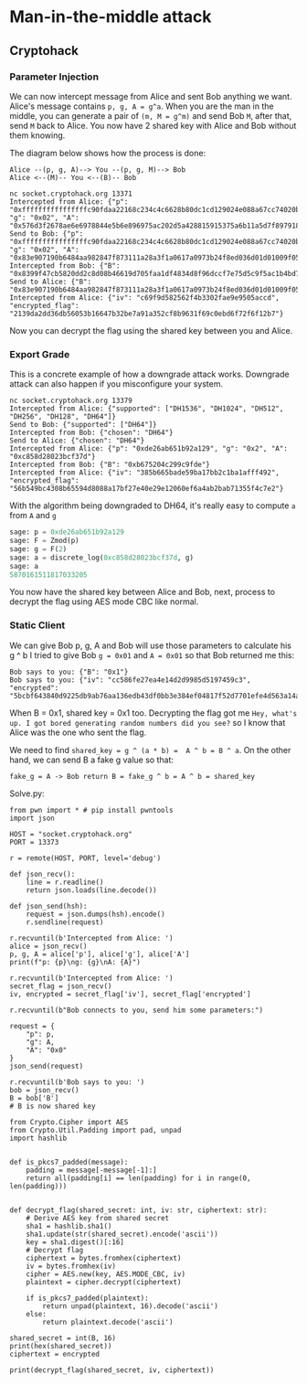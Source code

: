 # Man-in-the-middle attack
## Cryptohack
### Parameter Injection
We can now intercept message from Alice and sent Bob anything we want. Alice's message contains `p, g, A = g^a`. When you are the man in the middle, you can generate a pair of `(m, M = g^m)` and send Bob `M`, after that, send `M` back to Alice. You now have 2 shared key with Alice and Bob without them knowing.

The diagram below shows how the process is done:

```
Alice --(p, g, A)--> You --(p, g, M)--> Bob
Alice <--(M)-- You <--(B)-- Bob
```

```
nc socket.cryptohack.org 13371
Intercepted from Alice: {"p": "0xffffffffffffffffc90fdaa22168c234c4c6628b80dc1cd129024e088a67cc74020bbea63b139b22514a08798e3404ddef9519b3cd3a431b302b0a6df25f14374fe1356d6d51c245e485b576625e7ec6f44c42e9a637ed6b0bff5cb6f406b7edee386bfb5a899fa5ae9f24117c4b1fe649286651ece45b3dc2007cb8a163bf0598da48361c55d39a69163fa8fd24cf5f83655d23dca3ad961c62f356208552bb9ed529077096966d670c354e4abc9804f1746c08ca237327ffffffffffffffff", "g": "0x02", "A": "0x576d3f2678ae6e6978844e5b6e896975ac202d5a428815915375a6b11a5d7f8979185bd8bbd5bae25d0352b676ed0ce029da036213b3db025a95eb9a30eaf85f2a4d947930305e117cda33e2faee04b9379c9538c2db208f96efafac6991eb271423dd17c1226d177b60fe5ed0948480054bafde55ffe81f3429b28c51b0652486da508ff758bab52146a3f33dcbdb4e9e7f3b6630b6ee442e29ee6738595138c66cb463357e13b76ce66a2b76aaf61969f179b2f759c398943b8841fe714ea"}
Send to Bob: {"p": "0xffffffffffffffffc90fdaa22168c234c4c6628b80dc1cd129024e088a67cc74020bbea63b139b22514a08798e3404ddef9519b3cd3a431b302b0a6df25f14374fe1356d6d51c245e485b576625e7ec6f44c42e9a637ed6b0bff5cb6f406b7edee386bfb5a899fa5ae9f24117c4b1fe649286651ece45b3dc2007cb8a163bf0598da48361c55d39a69163fa8fd24cf5f83655d23dca3ad961c62f356208552bb9ed529077096966d670c354e4abc9804f1746c08ca237327ffffffffffffffff", "g": "0x02", "A": "0x83e907190b6484aa982847f873111a28a3f1a0617a0973b24f8ed036d01d01009f050fa636cfe030cdd26f1309465cdea4ebc97d421fa5ebeedda63d948c8b00e81c8e8e63e720ad74bf867139ac2112883928d0441290f9f40e67a44e4447b7f8841f6f573b8b6a85d679bb611d7f026a4c2c904dd4a97a2d0048531f43b78e7c539d9e59149229ed32630506d11f13b42609bb4b8c4644e0f3ede537022ac7de96288c1794746f3f57b25a2668363a4314879c3834a9961ba3800f7de4798d"}
Intercepted from Bob: {"B": "0x8399f47cb5820dd2c8d08b46619d705faa1df4834d8f96dccf7e75d5c9f5ac1b4bd72421a06a0bd25c4201d78df5b718183f3a1e15c0a22ba600256fbd700b7fa7138faec59930922706d5fe3910e9a018d602d45ed771b604c5b38232bc766ef9ab5a0c7eec5991813625453ed429602daf1857d5272faabdafd7e2c7d0a8390b71f3c7f44f2640125e353f9ea0019027c08db2d4cca924faf31a52eb7b7193c1864662ee3653237d8586c7b019af8b711aa609abe093f89f481cbe18d66495"}
Send to Alice: {"B": "0x83e907190b6484aa982847f873111a28a3f1a0617a0973b24f8ed036d01d01009f050fa636cfe030cdd26f1309465cdea4ebc97d421fa5ebeedda63d948c8b00e81c8e8e63e720ad74bf867139ac2112883928d0441290f9f40e67a44e4447b7f8841f6f573b8b6a85d679bb611d7f026a4c2c904dd4a97a2d0048531f43b78e7c539d9e59149229ed32630506d11f13b42609bb4b8c4644e0f3ede537022ac7de96288c1794746f3f57b25a2668363a4314879c3834a9961ba3800f7de4798d"}
Intercepted from Alice: {"iv": "c69f9d582562f4b3302fae9e9505accd", "encrypted_flag": "2139da2dd36db56053b16647b32be7a91a352cf8b9631f69c0ebd6f72f6f12b7"}
```

Now you can decrypt the flag using the shared key between you and Alice.
### Export Grade
This is a concrete example of how a downgrade attack works. Downgrade attack can also happen if you misconfigure your system.

```
nc socket.cryptohack.org 13379
Intercepted from Alice: {"supported": ["DH1536", "DH1024", "DH512", "DH256", "DH128", "DH64"]}
Send to Bob: {"supported": ["DH64"]}                                                   
Intercepted from Bob: {"chosen": "DH64"}
Send to Alice: {"chosen": "DH64"}
Intercepted from Alice: {"p": "0xde26ab651b92a129", "g": "0x2", "A": "0xc858d28023bcf37d"}
Intercepted from Bob: {"B": "0xb675204c299c9fde"}
Intercepted from Alice: {"iv": "385b665bade59ba17bb2c1ba1afff492", "encrypted_flag": "56b549bc4308b65594d8088a17bf27e40e29e12060ef6a4ab2bab71355f4c7e2"}
```

With the algorithm being downgraded to DH64, it's really easy to compute `a` from `A` and `g`

```python
sage: p = 0xde26ab651b92a129
sage: F = Zmod(p)
sage: g = F(2)
sage: a = discrete_log(0xc858d28023bcf37d, g)
sage: a
5870161511817033205
```

You now have the shared key between Alice and Bob, next, process to decrypt the flag using AES mode CBC like normal.

### Static Client
We can give Bob p, g, A and Bob will use those parameters to calculate his g ^ b
I tried to give Bob `g = 0x01` and `A = 0x01` so that Bob returned me this:

```
Bob says to you: {"B": "0x1"}
Bob says to you: {"iv": "cc586fe27ea4e14d2d9985d5197459c3", "encrypted": "5bcbf643840d9225db9ab76aa136edb43df0bb3e384ef04817f52d7701efe4d563a14a166c87781f5f0a2cd87bc1b4752efbbd084acd1f7232717e238f66634a5d4a9f38c1f93f3cbcc314b51517b277"}
```

When B = 0x1, shared key = 0x1 too. Decrypting the flag got me ```Hey, what's up. I got bored generating random numbers did you see?``` so I know that Alice was the one who sent the flag.

We need to find `shared_key = g ^ (a * b) =  A ^ b = B ^ a`. On the other hand, we can send B a fake g value so that:

```
fake_g = A -> Bob return B = fake_g ^ b = A ^ b = shared_key
```

Solve.py:
```
from pwn import * # pip install pwntools
import json

HOST = "socket.cryptohack.org"
PORT = 13373

r = remote(HOST, PORT, level='debug')

def json_recv():
    line = r.readline()
    return json.loads(line.decode())

def json_send(hsh):
    request = json.dumps(hsh).encode()
    r.sendline(request)

r.recvuntil(b'Intercepted from Alice: ')
alice = json_recv()
p, g, A = alice['p'], alice['g'], alice['A']
print(f"p: {p}\ng: {g}\nA: {A}")

r.recvuntil(b'Intercepted from Alice: ')
secret_flag = json_recv()
iv, encrypted = secret_flag['iv'], secret_flag['encrypted']

r.recvuntil(b"Bob connects to you, send him some parameters:")

request = {
    "p": p,
    "g": A,
    "A": "0x0"
}
json_send(request)

r.recvuntil(b'Bob says to you: ')
bob = json_recv()
B = bob['B']
# B is now shared key

from Crypto.Cipher import AES
from Crypto.Util.Padding import pad, unpad
import hashlib


def is_pkcs7_padded(message):
    padding = message[-message[-1]:]
    return all(padding[i] == len(padding) for i in range(0, len(padding)))


def decrypt_flag(shared_secret: int, iv: str, ciphertext: str):
    # Derive AES key from shared secret
    sha1 = hashlib.sha1()
    sha1.update(str(shared_secret).encode('ascii'))
    key = sha1.digest()[:16]
    # Decrypt flag
    ciphertext = bytes.fromhex(ciphertext)
    iv = bytes.fromhex(iv)
    cipher = AES.new(key, AES.MODE_CBC, iv)
    plaintext = cipher.decrypt(ciphertext)

    if is_pkcs7_padded(plaintext):
        return unpad(plaintext, 16).decode('ascii')
    else:
        return plaintext.decode('ascii')

shared_secret = int(B, 16)
print(hex(shared_secret))
ciphertext = encrypted

print(decrypt_flag(shared_secret, iv, ciphertext))
```
